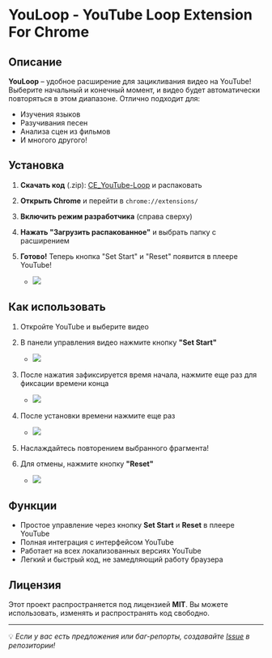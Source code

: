 # YouLoop - YouTube Loop Extension For Chrome

## Описание
**YouLoop** – удобное расширение для зацикливания видео на YouTube! Выберите начальный и конечный момент, и видео будет автоматически повторяться в этом диапазоне. Отлично подходит для:
- Изучения языков 
- Разучивания песен
- Анализа сцен из фильмов
- И многого другого!

## Установка
1. **Скачать код** (.zip): [CE_YouTube-Loop](https://github.com/Lognix/CE_YouTube-Loop) и распаковать 
2. **Открыть Chrome** и перейти в `chrome://extensions/`
3. **Включить режим разработчика** (справа сверху)
4. **Нажать "Загрузить распакованное"** и выбрать папку с расширением
5. **Готово!** Теперь кнопка "Set Start" и "Reset" появится в плеере YouTube!
   
   - ![](https://github.com/user-attachments/assets/d8c78536-84c0-4569-829a-fe2447751761)


## Как использовать
1. Откройте YouTube и выберите видео 
2. В панели управления видео нажмите кнопку **"Set Start"**
   
   - ![](https://github.com/user-attachments/assets/d8c78536-84c0-4569-829a-fe2447751761)
     
4. После нажатия зафиксируется время начала, нажмите еще раз для фиксации времени конца
   
   - ![](https://github.com/user-attachments/assets/99826489-6815-46fb-8716-23ad8ec7a20c)
     
6. После установки времени нажмите еще раз
   
   - ![](https://github.com/user-attachments/assets/8d56bec9-7a85-4c93-864d-085e8fb1e13b)
     
8. Наслаждайтесь повторением выбранного фрагмента!
9. Для отмены, нажмите кнопку **"Reset"**
    
   - ![](https://github.com/user-attachments/assets/e744cb02-8ed0-40f3-b4c2-faf2514ee02e)
     

## Функции
- Простое управление через кнопку **Set Start** и **Reset** в плеере YouTube
- Полная интеграция с интерфейсом YouTube
- Работает на всех локализованных версиях YouTube
- Легкий и быстрый код, не замедляющий работу браузера

## Лицензия
Этот проект распространяется под лицензией **MIT**. Вы можете использовать, изменять и распространять код свободно.

---
💡 *Если у вас есть предложения или баг-репорты, создавайте [Issue](https://github.com/Lognix/CE_YouTube-Loop/issues) в репозитории!*

